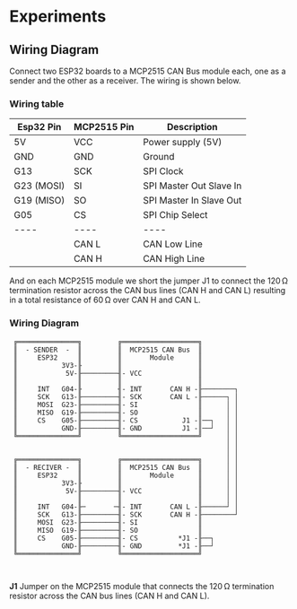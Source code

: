 # Experiments


## Wiring Diagram

Connect two ESP32 boards to a MCP2515 CAN Bus module each, one as a sender and the other as a receiver. The wiring is shown below.

### Wiring table

| Esp32 Pin  | MCP2515 Pin | Description             |
|------------|-------------|-------------------------|
| 5V         | VCC         | Power supply (5V)       |
| GND        | GND         | Ground                  |
| G13        | SCK         | SPI Clock               |
| G23 (MOSI) | SI          | SPI Master Out Slave In |
| G19 (MISO) | SO          | SPI Master In Slave Out |
| G05        | CS          | SPI Chip Select         |
|    ----    |     ----    |           ----          |             
|            | CAN L       | CAN Low  Line           |
|            | CAN H       | CAN High Line           |

And on each MCP2515 module we short the jumper J1 to connect the 120 Ω termination resistor across the CAN bus lines (CAN H and CAN L) resulting in a total resistance of 60 Ω over CAN H and CAN L.


### Wiring Diagram

```
 ╔═══════════════╗         ╔═══════════════════╗
 ║  - SENDER  -  ║         ║  MCP2515 CAN Bus  ║
 ║     ESP32     ║         ║       Module      ║
 ║           3V3-╟         ║                   ║
 ║            5V-╟─────────╢- VCC              ║
 ║               ║         ║                   ║
 ║     INT   G04-╟         ╢- INT       CAN H -╟────────┐
 ║     SCK   G13-╟─────────╢- SCK       CAN L -╟──────┐ │
 ║     MOSI  G23-╟─────────╢- SI               ║      │ │
 ║     MISO  G19-╟─────────╢- SO               ║      │ │
 ║     CS    G05-╟─────────╢- CS           J1 -║──┐   │ │
 ║           GND-╟─────────╢- GND          J1 -║──┘   │ │
 ╚═══════════════╝         ╚═══════════════════╝      │ │
                                                      │ │
                                                      │ │
 ╔═══════════════╗         ╔═══════════════════╗      │ │
 ║  - RECIVER -  ║         ║  MCP2515 CAN Bus  ║      │ │
 ║     ESP32     ║         ║       Module      ║      │ │
 ║           3V3-╟         ║                   ║      │ │
 ║            5V-╟─────────╢- VCC              ║      │ │
 ║               ║         ║                   ║      │ │
 ║     INT   G04-╟─       ─╢- INT       CAN L -╟──────┘ │  
 ║     SCK   G13-╟─────────╢- SCK       CAN H -╟────────┘
 ║     MOSI  G23-╟─────────╢- SI               ║
 ║     MISO  G19-╟─────────╢- SO               ║
 ║     CS    G05-╟─────────╢- CS          *J1 -╟──┐   
 ║           GND-╟─────────╢- GND         *J1 -╟──┘  
 ╚═══════════════╝         ╚═══════════════════╝

 

```

 **J1** Jumper on the MCP2515 module that connects the 120 Ω termination resistor across the CAN bus lines (CAN H and CAN L). 
 